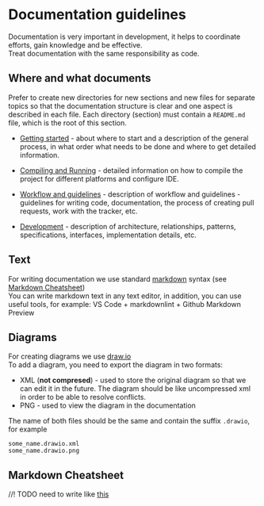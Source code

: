 # Documentation guidelines

Documentation is very important in development, it helps to coordinate efforts, gain knowledge and be effective.  
Treat documentation with the same responsibility as code.

## Where and what documents

Prefer to create new directories for new sections and new files for separate topics so that the documentation structure is clear and one aspect is described in each file.
Each directory (section) must contain a `README.md` file, which is the root of this section.

* [Getting started](GettingStarted/README.md) - about where to start and a description of the general process, in what order what needs to be done and where to get detailed information.

* [Compiling and Running](CompilingAndRunning/README.md) - detailed information on how to compile the project for different platforms and configure IDE.

* [Workflow and guidelines](WorkflowAndGuidelines/README.md) - description of workflow and guidelines - guidelines for writing code, documentation, the process of creating pull requests, work with the tracker, etc.

* [Development](Development/README.md) - description of architecture, relationships, patterns, specifications, interfaces, implementation details, etc.

## Text

For writing documentation we use standard [markdown](https://daringfireball.net/projects/markdown/) syntax (see [Markdown Cheatsheet](#markdown_cheatsheet))  
You can write markdown text in any text editor, in addition, you can use useful tools, for example: VS Code + markdownlint + Github Markdown Preview

## Diagrams

For creating diagrams we use [draw.io](https://www.draw.io)  
To add a diagram, you need to export the diagram in two formats:

* XML (__not compresed__) - used to store the original diagram so that we can edit it in the future. The diagram should be like uncompressed xml in order to be able to resolve conflicts.
* PNG - used to view the diagram in the documentation

The name of both files should be the same and contain the suffix `.drawio`, for example

```text
some_name.drawio.xml
some_name.drawio.png
```

## Markdown Cheatsheet

//! TODO need to write like [this](https://github.com/adam-p/markdown-here/wiki/Markdown-Cheatsheet)
